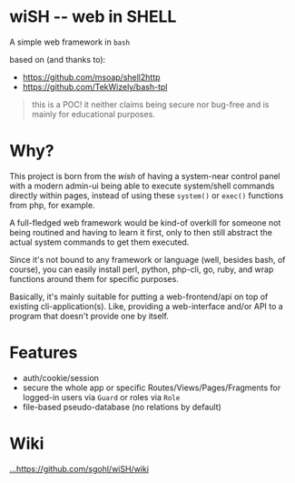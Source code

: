 # wiSH -- web in SHELL

A simple web framework in `bash`

based on (and thanks to):

- https://github.com/msoap/shell2http
- https://github.com/TekWizely/bash-tpl

> this is a POC! it neither claims being secure nor bug-free and is mainly for educational purposes.

# Why?

This project is born from the *wish* of having a system-near control panel with a modern admin-ui being able to execute system/shell commands directly within pages, instead of using these `system()` or `exec()` functions from php, for example.

A full-fledged web framework would be kind-of overkill for someone not being routined and having to learn it first, only to then still abstract the actual system commands to get them executed.

Since it's not bound to any framework or language (well, besides bash, of course), you can easily install perl, python, php-cli, go, ruby, and wrap functions around them for specific purposes.

Basically, it's mainly suitable for putting a web-frontend/api on top of existing cli-application(s). Like, providing a web-interface and/or API to a program that doesn't provide one by itself.

# Features

- auth/cookie/session
- secure the whole app or specific Routes/Views/Pages/Fragments for logged-in users via `Guard` or roles via `Role`
- file-based pseudo-database (no relations by default)

# Wiki

[...](https://github.com/sgohl/wiSH/wiki)https://github.com/sgohl/wiSH/wiki
